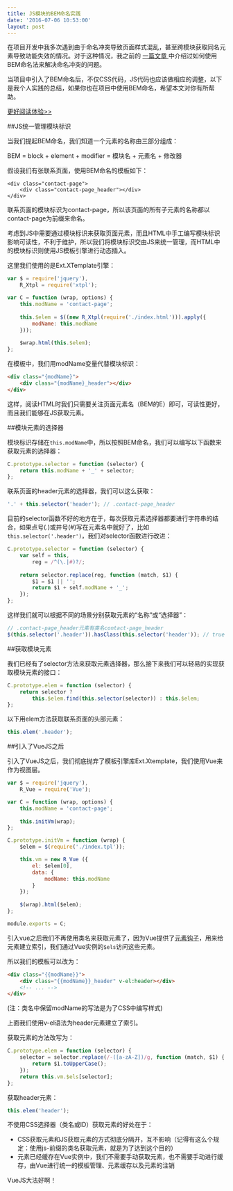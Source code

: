 ```yaml
---
title: JS模块的BEM命名实践
date: '2016-07-06 10:53:00'
layout: post
---
```


在项目开发中我多次遇到由于命名冲突导致页面样式混乱，甚至跨模块获取同名元素导致功能失效的情况。对于这种情况，我之前的 [ 一篇文章 ](http://blog.lxjwlt.com/front-end/2015/10/08/why-bem) 中介绍过如何使用BEM命名法来解决命名冲突的问题。

当项目中引入了BEM命名后，不仅CSS代码，JS代码也应该做相应的调整，以下是我个人实践的总结，如果你也在项目中使用BEM命名，希望本文对你有所帮助。

[更好阅读体验>>](https://www.zybuluo.com/lxjwlt/note/425246)

##JS统一管理模块标识

当我们提起BEM命名，我们知道一个元素的名称由三部分组成：

BEM = block + element + modifier = 模块名 + 元素名 + 修改器

假设我们有张联系页面，使用BEM命名的模板如下：

```
<div class="contact-page">
    <div class="contact-page_header"></div>
</div>
```

联系页面的模块标识为contact-page，所以该页面的所有子元素的名称都以contact-page为前缀来命名。

考虑到JS中需要通过模块标识来获取页面元素，而且HTML中手工编写模块标识影响可读性，不利于维护，所以我们将模块标识交由JS来统一管理，而HTML中的模块标识则使用JS模板引擎进行动态插入。

这里我们使用的是Ext.XTemplate引擎：

```js
var $ = require('jquery'),
    R_Xtpl = require('xtpl');

var C = function (wrap, options) {
    this.modName = 'contact-page';
    
    this.$elem = $((new R_Xtpl(require('./index.html'))).apply({
        modName: this.modName
    }));
    
    $wrap.html(this.$elem);
};
```

在模板中，我们用modName变量代替模块标识：

```html
<div class="{modName}">
    <div class="{modName}_header"></div>
</div>
```

这样，阅读HTML时我们只需要关注页面元素名（BEM的E）即可，可读性更好，而且我们能够在JS获取元素。

##模块元素的选择器

模块标识存储在`this.modName`中，所以按照BEM命名，我们可以编写以下函数来获取元素的选择器：

```js
C.prototype.selector = function (selector) {
    return this.modName + '_' + selector;
};
```

联系页面的header元素的选择器，我们可以这么获取：

```js
'.' + this.selector('header'); // .contact-page_header
```

目前的selector函数不好的地方在于，每次获取元素选择器都要进行字符串的结合，如果点号(.)或井号(#)写在元素名中就好了，比如`this.selector('.header')`，我们对selector函数进行改进：

```js
C.prototype.selector = function (selector) {
    var self = this,
        reg = /^(\.|#)?/;
    
    return selector.replace(reg, function (match, $1) {
        $1 = $1 || '';
        return $1 + self.modName + '_';
    });
};
```

这样我们就可以根据不同的场景分别获取元素的“名称”或“选择器”：

```js
// .contact-page_header元素有类名contact-page_header
$(this.selector('.header')).hasClass(this.selector('header')); // true
```

##获取模块元素

我们已经有了selector方法来获取元素选择器，那么接下来我们可以轻易的实现获取模块元素的接口：

```js
C.prototype.elem = function (selector) {
    return selector ? 
        this.$elem.find(this.selector(selector)) : this.$elem;
};
```

以下用elem方法获取联系页面的头部元素：

```js
this.elem('.header');
```

##引入了VueJS之后

引入了VueJS之后，我们彻底抛弃了模板引擎库Ext.Xtemplate，我们使用Vue来作为视图层。

```js
var $ = require('jquery'),
    R_Vue = require('Vue');

var C = function (wrap, options) {
    this.modName = 'contact-page';
    
    this.initVm(wrap);
};

C.prototype.initVm = function (wrap) {
    $elem = $(require('./index.tpl'));

    this.vm = new R_Vue ({
        el: $elem[0],
        data: {
            modName: this.modName
        }
    });
    
    $(wrap).html($elem);
};

module.exports = C;
```

引入vue之后我们不再使用类名来获取元素了，因为Vue提供了[元素钩子](http://vuejs.org.cn/api/?#v-el)，用来给元素建立索引，我们通过Vue实例的`$els`访问这些元素。

所以我们的模板可以改为：

```html
<div class="{{modName}}">
    <div class="{{modName}}_header" v-el:header></div>
    <!-- ... -->
</div>
```

(注：类名中保留modName的写法是为了CSS中编写样式)

上面我们使用v-el语法为header元素建立了索引。

获取元素的方法改写为：

```js
C.prototype.elem = function (selector) {
    selector = selector.replace(/-([a-zA-Z])/g, function (match, $1) {
        return $1.toUpperCase();
    });
    return this.vm.$els[selector];
};
```

获取header元素：

```js
this.elem('header');
```

不使用CSS选择器（类名或ID）获取元素的好处在于：
* CSS获取元素和JS获取元素的方式彻底分隔开，互不影响（记得有这么个规定：使用js-前缀的类名获取元素，就是为了达到这个目的）
* 元素已经缓存在Vue实例中，我们不需要手动获取元素，也不需要手动进行缓存，由Vue进行统一的模板管理、元素缓存以及元素的注销

VueJS大法好啊！